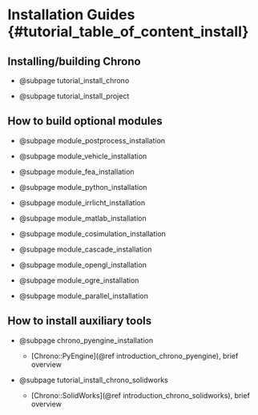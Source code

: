 Installation Guides {#tutorial_table_of_content_install}
==========================

## Installing/building Chrono

-   @subpage tutorial_install_chrono

-   @subpage tutorial_install_project
	
	
## How to build optional modules

-   @subpage module_postprocess_installation

-   @subpage module_vehicle_installation	

-   @subpage module_fea_installation

-   @subpage module_python_installation

-   @subpage module_irrlicht_installation

-   @subpage module_matlab_installation	

-   @subpage module_cosimulation_installation

-   @subpage module_cascade_installation

-   @subpage module_opengl_installation

-   @subpage module_ogre_installation

-   @subpage module_parallel_installation


	
## How to install auxiliary tools

- @subpage chrono_pyengine_installation
  - [Chrono::PyEngine](@ref introduction_chrono_pyengine), brief overview

- @subpage tutorial_install_chrono_solidworks
  - [Chrono::SolidWorks](@ref introduction_chrono_solidworks), brief overview
	